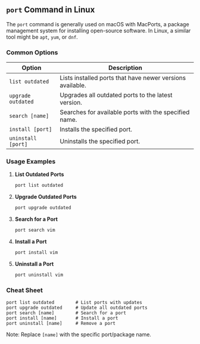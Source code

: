 ## `port` Command in Linux

The `port` command is generally used on macOS with MacPorts, a package management system for installing open-source software. In Linux, a similar tool might be `apt`, `yum`, or `dnf`.

### Common Options

| Option            | Description                                              |
|-------------------|----------------------------------------------------------|
| `list outdated`   | Lists installed ports that have newer versions available.|
| `upgrade outdated`| Upgrades all outdated ports to the latest version.       |
| `search [name]`   | Searches for available ports with the specified name.    |
| `install [port]`  | Installs the specified port.                             |
| `uninstall [port]`| Uninstalls the specified port.                           |

### Usage Examples

1. **List Outdated Ports**
   ```bash
   port list outdated
   ```

2. **Upgrade Outdated Ports**
   ```bash
   port upgrade outdated
   ```

3. **Search for a Port**
   ```bash
   port search vim
   ```

4. **Install a Port**
   ```bash
   port install vim
   ```

5. **Uninstall a Port**
   ```bash
   port uninstall vim
   ```

### Cheat Sheet

```plaintext
port list outdated        # List ports with updates
port upgrade outdated     # Update all outdated ports
port search [name]        # Search for a port
port install [name]       # Install a port
port uninstall [name]     # Remove a port
```

Note: Replace `[name]` with the specific port/package name.
